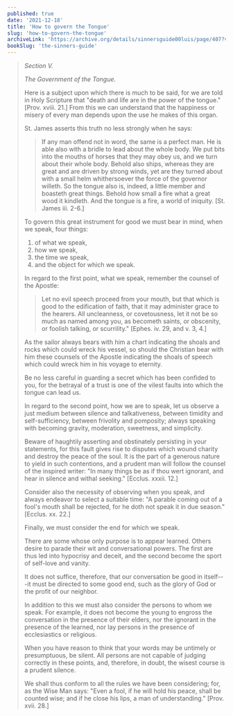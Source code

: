 ```yaml
---
published: true
date: '2021-12-18'
title: 'How to govern the Tongue'
slug: 'how-to-govern-the-tongue'
archiveLink: 'https://archive.org/details/sinnersguide00luis/page/407?view=theater'
bookSlug: 'the-sinners-guide'
---
```


> *Section V.*
>
> *The Government of the Tongue.*
>
> Here is a subject upon which there is much to be said, for we are told in Holy Scripture that "death and life are in the power of the tongue." [Prov. xviii. 21.] From this we can understand that the happiness or misery of every man depends upon the use he makes of this organ.
> 
> St. James asserts this truth no less strongly when he says:
> 
>> If any man offend not in word, the same is a perfect man. He is able also with a bridle to lead about the whole body. We put bits into the mouths of horses that they may obey us, and we turn about their whole body. Behold also ships, whereas they are great and are driven by strong winds, yet are they turned about with a small helm whithersoever the force of the governor willeth. So the tongue also is, indeed, a little member and boasteth great things. Behold how small a fire what a great wood it kindleth. And the tongue is a fire, a world of iniquity. [St. James iii. 2-6.]
>
> To govern this great instrument for good we must bear in mind, when we speak, four things:
> 
> 1. of what we speak,
> 2. how we speak,
> 3. the time we speak,
> 4. and the object for which we speak.
>
> In regard to the first point, what we speak, remember the counsel of the Apostle:
> 
>> Let no evil speech proceed from your mouth, but that which is good to the edification of faith, that it may administer grace to the hearers. All uncleanness, or covetousness, let it not be so much as named among you, as becometh saints, or obscenity, or foolish talking, or scurrility." [Ephes. iv. 29, and v. 3, 4.]
>
> As the sailor always bears with him a chart indicating the shoals and rocks which could wreck his vessel, so should the Christian bear with him these counsels of the Apostle indicating the shoals of speech which could wreck him in his voyage to eternity.
> 
> Be no less careful in guarding a secret which has been confided to you, for the betrayal of a trust is one of the vilest faults into which the tongue can lead us.
>
> In regard to the second point, how we are to speak, let us observe a just medium between silence and talkativeness, between timidity and self-sufficiency, between frivolity and pomposity; always speaking with becoming gravity, moderation, sweetness, and simplicity.
> 
> Beware of haughtily asserting and obstinately persisting in your statements, for this fault gives rise to disputes which wound charity and destroy the peace of the soul. It is the part of a generous nature to yield in such contentions, and a prudent man will follow the counsel of the inspired writer: "In many things be as if thou wert ignorant, and hear in silence and withal seeking." [Ecclus. xxxii. 12.]
>
> Consider also the necessity of observing when you speak, and always endeavor to select a suitable time: "A parable coming out of a fool's mouth shall be rejected, for he doth not speak it in due season." [Ecclus. xx. 22.]
>
> Finally, we must consider the end for which we speak.
> 
> There are some whose only purpose is to appear learned. Others desire to parade their wit and conversational powers. The first are thus led into hypocrisy and deceit, and the second become the sport of self-love and vanity.
> 
> It does not suffice, therefore, that our conversation be good in itself---it must be directed to some good end, such as the glory of God or the profit of our neighbor.
> 
> In addition to this we must also consider the persons to whom we speak. For example, it does not become the young to engross the conversation in the presence of their elders, nor the ignorant in the presence of the learned, nor lay persons in the presence of ecclesiastics or religious.
> 
> When you have reason to think that your words may be untimely or presumptuous, be silent. All persons are not capable of judging correctly in these points, and, therefore, in doubt, the wisest course is a prudent silence.
> 
> We shall thus conform to all the rules we have been considering; for, as the Wise Man says: "Even a fool, if he will hold his peace, shall be counted wise; and if he close his lips, a man of understanding." [Prov. xvii. 28.]